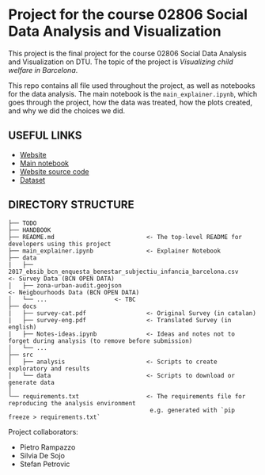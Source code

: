 # Project for the course 02806 Social Data Analysis and Visualization


This project is the final project for the course 02806 Social Data Analysis and Visualization on DTU.
The topic of the project is *Visualizing child welfare in Barcelona*.

This repo contains all file used throughout the project, as well as notebooks for the data analysis.
The main notebook is the `main_explainer.ipynb`, which goes through the project, how the data was treated, 
how the plots created, and why we did the choices we did. 

## USEFUL LINKS

- [Website](https://barcelona-social-data.netlify.app/)
- [Main notebook](https://barcelona-social-data.netlify.app/main-explainer.html)
- [Website source code](https://github.com/peterampazzo/dtu-02806-website)
- [Dataset](https://opendata-ajuntament.barcelona.cat/data/en/dataset/ebsib-bcn-enquesta-benestar-subjectiu-infancia#fieldDescription)

## DIRECTORY STRUCTURE

```
├── TODO
├── HANDBOOK          
├── README.md                          <- The top-level README for developers using this project
├── main_explainer.ipynb               <- Explainer Notebook
├── data
|   ├── 2017_ebsib_bcn_enquesta_benestar_subjectiu_infancia_barcelona.csv    <- Survey Data (BCN OPEN DATA)
│   ├── zona-urban-audit.geojson                                             <- Neigbourhoods Data (BCN OPEN DATA)
│   └── ...                   <- TBC
├── docs
|   ├── survey-cat.pdf                 <- Original Survey (in catalan)
|   ├── survey-eng.pdf                 <- Translated Survey (in english)
|   ├── Notes-ideas.ipynb              <- Ideas and notes not to forget during analysis (to remove before submission)
│   └── ...   
├── src
│   ├── analysis                       <- Scripts to create exploratory and results
│   └── data                           <- Scripts to download or generate data
│
└── requirements.txt                   <- The requirements file for reproducing the analysis environment
                                        e.g. generated with `pip freeze > requirements.txt`
```


Project collaborators:

- Pietro Rampazzo
- Silvia De Sojo
- Stefan Petrovic
